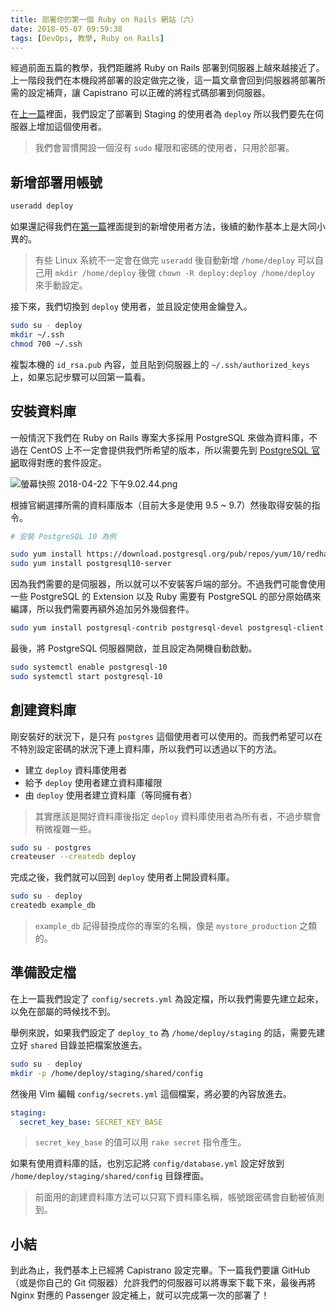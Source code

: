 ```yaml
---
title: 部署你的第一個 Ruby on Rails 網站（六）
date: 2018-05-07 09:59:38
tags: [DevOps, 教學, Ruby on Rails]
---
```


經過前面五篇的教學，我們距離將 Ruby on Rails 部署到伺服器上越來越接近了。上一階段我們在本機段將部署的設定做完之後，這一篇文章會回到伺服器將部署所需的設定補齊，讓 Capistrano 可以正確的將程式碼部署到伺服器。

<!-- more -->

在[上一篇](https://blog.frost.tw/posts/2018/04/15/Getting-started-deploy-your-Ruby-on-Rails-Part-5/)裡面，我們設定了部署到 Staging 的使用者為 `deploy` 所以我們要先在伺服器上增加這個使用者。

> 我們會習慣開設一個沒有 `sudo` 權限和密碼的使用者，只用於部署。

## 新增部署用帳號

```bash
useradd deploy
```

如果還記得我們在[第一篇](https://blog.frost.tw/posts/2018/03/20/Getting-started-deploy-your-Ruby-on-Rails-Part-1/)裡面提到的新增使用者方法，後續的動作基本上是大同小異的。

> 有些 Linux 系統不一定會在做完 `useradd` 後自動新增 `/home/deploy` 可以自己用 `mkdir /home/deploy` 後做 `chown -R deploy:deploy /home/deploy` 來手動設定。

接下來，我們切換到 `deploy` 使用者，並且設定使用金鑰登入。

```bash
sudo su - deploy
mkdir ~/.ssh
chmod 700 ~/.ssh
```

複製本機的 `id_rsa.pub` 內容，並且貼到伺服器上的 `~/.ssh/authorized_keys` 上，如果忘記步驟可以回第一篇看。


## 安裝資料庫

一般情況下我們在 Ruby on Rails 專案大多採用 PostgreSQL 來做為資料庫，不過在 CentOS 上不一定會提供我們所希望的版本，所以需要先到 [PostgreSQL 官網](https://www.postgresql.org/download/linux/redhat/)取得對應的套件設定。

![螢幕快照 2018-04-22 下午9.02.44.png](https://blog.frost.tw/images/2018-05-07-getting-started-deploy-your-ruby-on-rails-part-6/947E30127205650F228B211EF7CFBE67.png)

根據官網選擇所需的資料庫版本（目前大多是使用 9.5 ~ 9.7）然後取得安裝的指令。

```bash
# 安裝 PostgreSQL 10 為例

sudo yum install https://download.postgresql.org/pub/repos/yum/10/redhat/rhel-7-x86_64/pgdg-centos10-10-2.noarch.rpm
sudo yum install postgresql10-server
```

因為我們需要的是伺服器，所以就可以不安裝客戶端的部分。不過我們可能會使用一些 PostgreSQL 的 Extension 以及 Ruby 需要有 PostgreSQL 的部分原始碼來編譯，所以我們需要再額外追加另外幾個套件。

```bash
sudo yum install postgresql-contrib postgresql-devel postgresql-client
```

最後，將 PostgreSQL 伺服器開啟，並且設定為開機自動啟動。

```bash
sudo systemctl enable postgresql-10
sudo systemctl start postgresql-10
```

## 創建資料庫

剛安裝好的狀況下，是只有 `postgres` 這個使用者可以使用的。而我們希望可以在不特別設定密碼的狀況下連上資料庫，所以我們可以透過以下的方法。

* 建立 `deploy` 資料庫使用者
* 給予 `deploy` 使用者建立資料庫權限
* 由 `deploy` 使用者建立資料庫（等同擁有者）

> 其實應該是開好資料庫後指定 `deploy` 資料庫使用者為所有者，不過步驟會稍微複雜一些。

```bash
sudo su - postgres
createuser --createdb deploy
```

完成之後，我們就可以回到 `deploy` 使用者上開設資料庫。

```bash
sudo su - deploy
createdb example_db
```

> `example_db` 記得替換成你的專案的名稱，像是 `mystore_production` 之類的。

##  準備設定檔

在上一篇我們設定了 `config/secrets.yml` 為設定檔，所以我們需要先建立起來，以免在部屬的時候找不到。

舉例來說，如果我們設定了 `deploy_to` 為  `/home/deploy/staging` 的話，需要先建立好 `shared` 目錄並把檔案放進去。

```bash
sudo su - deploy
mkdir -p /home/deploy/staging/shared/config
```

然後用 Vim 編輯 `config/secrets.yml` 這個檔案，將必要的內容放進去。

```yaml
staging:
  secret_key_base: SECRET_KEY_BASE
```

> `secret_key_base` 的值可以用 `rake secret` 指令產生。

如果有使用資料庫的話，也別忘記將 `config/database.yml` 設定好放到 `/home/deploy/staging/shared/config` 目錄裡面。

> 前面用的創建資料庫方法可以只寫下資料庫名稱，帳號跟密碼會自動被偵測到。

## 小結

到此為止，我們基本上已經將 Capistrano 設定完畢。下一篇我們要讓 GitHub （或是你自己的 Git 伺服器）允許我們的伺服器可以將專案下載下來，最後再將 Nginx 對應的 Passenger 設定補上，就可以完成第一次的部署了！
